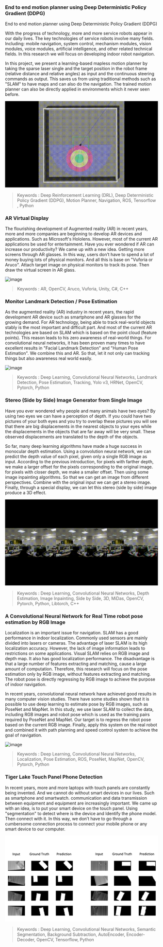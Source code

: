 ### End to end motion planner using Deep Deterministic Policy Gradient (DDPG)
<div class="center">
   End to end motion planner using Deep Deterministic Policy Gradient (DDPG)
</div>

With the progress of technology, more and more service robots appear in our daily lives. The key technologies of service robots involve many fields. Including: mobile navigation, system control, mechanism modules, vision modules, voice modules, artificial intelligence, and other related technical fields. In this research we will focus on developing indoor robot navigation.

In this project, we present a learning-based mapless motion planner by taking the sparse laser single and the target position in the robot frame (relative distance and relative angles) as input and the continuous steering commands as output. This saves us from using traditional methods such as "SLAM" to have maps and can also do the navigation. The trained motion planner can also be directly applied in environments which it never seen before.

![image](https://github.com/m5823779/Project/blob/main/Doc/DeepReinforcementLearning.gif)

> Keywords : Deep Reinforcement Learning (DRL), Deep Deterministic Policy Gradient (DDPG), Motion Planner, Navigation,  ROS, Tensorflow  , Python

### AR Virtual Display

The flourishing development of Augmented reality (AR) in recent years, more and more companies are beginning to develop AR devices and applications. Such as Microsoft's Hololens. However, most of the current AR applications be used for entertainment. Have you ever wondered if AR can increase our productivity? We came up with a new idea. Getting more screens through AR glasses. In this way, users don’t have to spend a lot of money buying lots of physical monitors. And all this is base on "Vuforia or Aruco". Attach target image on physical monitors to track its pose. Then draw the virtual screen in AR glass.

![image](https://github.com/m5823779/Project/blob/main/Doc/Vuforia.gif)

> Keywords : AR, OpenCV, Aruco, Vuforia, Unity, C#, C++

### Monitor Landmark Detection / Pose Estimation

As the augmented reality (AR) industry in recent years, the rapid development AR device such as smartphone and AR glasses for the growing demand. For AR technology, being able to track real-world objects stably is the most important and difficult part. And most of the current AR technologies are based on SLAM which is based on the point cloud (feature points). This reason leads to his zero awareness of real-world things. For convolutional neural networks, it has been proven many times to have excellent results in "Facial Landmark Detection" and "Human Pose Estimation". We combine this and AR. So that, let it not only can tracking things but also awareness real world easily.

![image](https://github.com/m5823779/Project/blob/main/Doc/LandmarkDetection.gif)

> Keywords : Deep Learning, Convolutional Neural Networks, Landmark Detection, Pose Estimation, Tracking, Yolo v3, HRNet, OpenCV, Pytorch, Python

### Stereo (Side by Side) Image Generator from Single Image

Have you ever wondered why people and many animals have two eyes? By using two eyes we can have a perception of depth. If you could have two pictures of your both eyes and you try to overlap these pictures you will see that there are big displacements in the nearest objects to your eyes while the displacements in the objects that are far away will be very small. These observed displacements are translated to the depth of the objects.

So far, many deep learning algorithms have made a huge success in monocular depth estimation. Using a convolution neural network, we can predict the depth value of each pixel, given only a single RGB image as input. According to the previous introduction, for pixels with farther depth, we make a larger offset for the pixels corresponding to the original image. for pixels with closer depth, we make a smaller offset. Then using some image inpainting algorithms. So that we can get an image from different perspectives. Combine with the original input we can get a stereo image. Finally, through a special display, we can let this stereo (side by side) image produce a 3D effect.

![image](https://github.com/m5823779/Project/blob/main/Doc/SBSGenerator.gif)

> Keywords : Deep Learning, Convolutional Neural Networks, Depth Estimation, Image Inpainting, Side by Side, 3D, MiDas, OpenCV, Pytorch, Python, Libtorch, C++

### A Convolutional Neural Network for Real Time robot pose estimation by RGB Image

Localization is an important issue for navigation. SLAM has a good performance in indoor localization. Commonly used sensors are mainly divided into lasers or cameras. The advantage of laser SLAM is its high localization accuracy. However, the lack of image information leads to restrictions on some applications. Visual SLAM relies on RGB image and depth map. It also has good localization performance. The disadvantage is that a large number of features extracting and matching, cause a large amount of computation. Therefore, this research will focus on the pose estimation only by RGB image, without features extracting and matching. The robot pose is directly regressing by RGB image to achieve the purpose of indoor navigation.

In recent years, convolutional neural network have achieved good results in many computer vision studies.  There have some studies shown that it is possible to use deep learning to estimate pose by RGB images, such as PoseNet and MapNet. In this study, we use laser SLAM to collect the data, including RGB images and robot pose which is used as the training pairs required by PoseNet and MapNet. Our target is to regress the robot pose based on the current RGB image. Finally, apply this system on the real robot and combined it with path planning and speed control system to achieve the goal of navigation.

![image](https://github.com/m5823779/Project/blob/main/Doc/PoseEstimation.gif)

> Keywords : Deep Learning, Convolutional Neural Networks, Localization, Pose Estimation, ROS, PoseNet, MapNet, OpenCV, Pytorch, Python

### Tiger Lake Touch Panel Phone Detection

In recent years, more and more laptops with touch panels are constantly being invented. And we cannot do without smart devices in our lives. Such as smartphone and smartwatch. communication and data transmission between equipment and equipment are increasingly important. We came up with an idea, is to put your smart device on the touch panel. Using "segmentation" to detect where is the device and Identify the phone model. Then connect with it. In this way, we don’t have to go through a cumbersome connection process to connect your mobile phone or any smart device to our computer.

![image](https://github.com/m5823779/Project/blob/main/Doc/Segmentation.png)

> Keywords : Deep Learning, Convolutional Neural Networks, Semantic Segmentation, Background Subtraction, AutoEncoder, Encoder-Decoder, OpenCV, Tensorflow, Python
